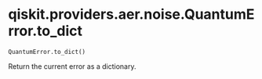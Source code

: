 # qiskit.providers.aer.noise.QuantumError.to\_dict

`QuantumError.to_dict()`

Return the current error as a dictionary.
